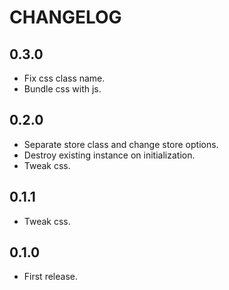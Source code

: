 # CHANGELOG

## 0.3.0

* Fix css class name.
* Bundle css with js.

## 0.2.0

* Separate store class and change store options.
* Destroy existing instance on initialization.
* Tweak css.

## 0.1.1

* Tweak css.

## 0.1.0

* First release.
